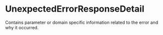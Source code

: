 # UnexpectedErrorResponseDetail

Contains parameter or domain specific information related to the error and why it occurred.

